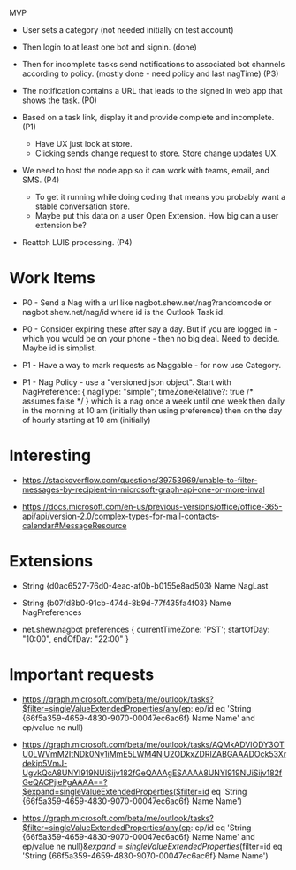  MVP

* User sets a category (not needed initially on test account)

* Then login to at least one bot and signin. (done)

* Then for incomplete tasks send notifications to associated bot channels according to policy.  (mostly done - need policy and last nagTime)  (P3)

* The notification contains a URL that leads to the signed in web app that shows the task.  (P0)

* Based on a task link, display it and provide complete and incomplete.  (P1)

    * Have UX just look at store.  
    * Clicking sends change request to store.  Store change updates UX.

* We need to host the node app so it can work with teams, email, and SMS. (P4)

    * To get it running while doing coding that means you probably want a stable conversation store.  
    * Maybe put this data on a user Open Extension.  How big can a user extension be?

* Reattch LUIS processing. (P4)

# Work Items

* P0 - Send a Nag with a url like nagbot.shew.net/nag?randomcode or nagbot.shew.net/nag/id where id is the Outlook Task id.

* P0 - Consider expiring these after say a day.  But if you are logged in - which you would be on your phone - then no big deal.  Need to decide.  Maybe id is simplist.

* P1 - Have a way to mark requests as Naggable - for now use Category.

* P1 - Nag Policy - use a "versioned json object".  Start with NagPreference: { nagType: "simple"; timeZoneRelative?: true /* assumes false */ } which is a nag once a week until one week then daily in the morning at 10 am (initially then using preference) then on the day of hourly starting at 10 am (initially)

# Interesting

* https://stackoverflow.com/questions/39753969/unable-to-filter-messages-by-recipient-in-microsoft-graph-api-one-or-more-inval

* https://docs.microsoft.com/en-us/previous-versions/office/office-365-api/api/version-2.0/complex-types-for-mail-contacts-calendar#MessageResource


# Extensions

* String {d0ac6527-76d0-4eac-af0b-b0155e8ad503} Name NagLast

* String {b07fd8b0-91cb-474d-8b9d-77f435fa4f03} Name NagPreferences

* net.shew.nagbot preferences { currentTimeZone: 'PST'; startOfDay: "10:00", endOfDay: "22:00"  } 

# Important requests

* https://graph.microsoft.com/beta/me/outlook/tasks?$filter=singleValueExtendedProperties/any(ep: ep/id eq 'String {66f5a359-4659-4830-9070-00047ec6ac6f} Name Name'  and ep/value ne null)

* https://graph.microsoft.com/beta/me/outlook/tasks/AQMkADVlODY3OTU0LWVmM2ItNDk0Ny1iMmE5LWM4NjU2ODkxZDRlZABGAAADOck53Xrdekip5VmJ-UgvkQcA8UNYI919NUiSijv182fGeQAAAgESAAAA8UNYI919NUiSijv182fGeQACPjiePgAAAA==?$expand=singleValueExtendedProperties($filter=id eq 'String {66f5a359-4659-4830-9070-00047ec6ac6f} Name Name')

* https://graph.microsoft.com/beta/me/outlook/tasks?$filter=singleValueExtendedProperties/any(ep: ep/id eq 'String {66f5a359-4659-4830-9070-00047ec6ac6f} Name Name'  and ep/value ne null)&$expand=singleValueExtendedProperties($filter=id eq 'String {66f5a359-4659-4830-9070-00047ec6ac6f} Name Name')